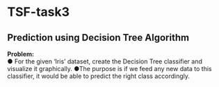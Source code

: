 # TSF-task3
**Prediction using Decision Tree Algorithm**
---
**Problem:**\
● For the given ‘Iris’ dataset, create the Decision Tree classifier and visualize it
graphically.
●The purpose is if we feed any new data to this classifier, it would be able to
predict the right class accordingly.
